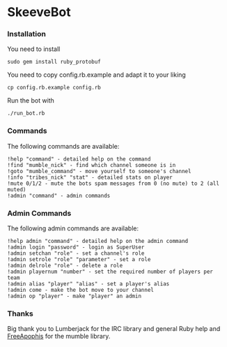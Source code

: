 SkeeveBot
=========

### Installation ###

You need to install

	sudo gem install ruby_protobuf

You need to copy config.rb.example and adapt it to your liking
	
	cp config.rb.example config.rb

Run the bot with

	./run_bot.rb

### Commands ###

The following commands are available:

	!help "command" - detailed help on the command
	!find "mumble_nick" - find which channel someone is in
	!goto "mumble_command" - move yourself to someone's channel
	!info "tribes_nick" "stat" - detailed stats on player
	!mute 0/1/2 - mute the bots spam messages from 0 (no mute) to 2 (all muted)
	!admin "command" - admin commands

### Admin Commands ###

The following admin commands are available:

	!help admin "command" - detailed help on the admin command
	!admin login "password" - login as SuperUser
	!admin setchan "role" - set a channel's role
	!admin setrole "role" "parameter" - set a role
	!admin delrole "role" - delete a role
	!admin playernum "number" - set the required number of players per team
	!admin alias "player" "alias" - set a player's alias
	!admin come - make the bot move to your channel
	!admin op "player" - make "player" an admin

### Thanks ###

Big thank you to Lumberjack for the IRC library and general Ruby help and [FreeApophis](https://github.com/FreeApophis) for the mumble library.
